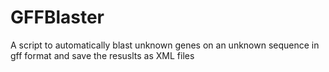 # GFFBlaster
A script to automatically blast unknown genes on an unknown sequence in gff format and save the resuslts as XML files
